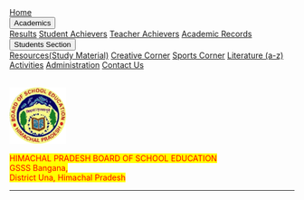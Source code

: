 <html lang= "en">
<html>
<head>
<meta name= "viewport" content="width=device-vidth, initial-scale= 1, maximum-scale=1, user-scalable=no">
<link rel="stylesheet" type= "text/css" href="gsss.css" />
<link rel=" icon" href="/hpbose.ICO" type="image/x-icon"/>
<link rel="shortcut icon" href="/hpbose.ICO" type="image/x-icon"/>
<meta property="og:image" content="https://i.imgur.com/DG2HG8s.png">
<link rel="apple-touch-icon" sizes="152x152" href="/apple-touch-icon-152x152-precomposed.png"/>
<link rel="apple-touch-icon" sizes="120x120" href="/apple-touch-icon-120x120-precomposed.png"/>
<title>
Home | GSSSBangana
</title>
<link rel="stylesheets" href="gsss.csss">
<style>
p span {
        background-color: yellow;
      }
</style>
<body>

<div class="navbar">
  <a class = "active" href="home.html">Home</a>
  
  <div class="dropdown">
    <button class="dropbtn">Academics 
      <i class="fa fa-caret-down"></i>
    </button>
    <div class="dropdown-content">
      <a href="Results.html">Results</a>
   <a  href="#">Student Achievers</a>
      <a href="Teacher Achievers.html">Teacher Achievers</a>
<a href="Academic Records.html">Academic Records</a>
   </div></div>
      <div class="dropdown">
    <button class="dropbtn">Students Section
      <i class="fa fa-caret-down"></i>
    </button>
    <div class="dropdown-content">
      <a href="Resources(Study Material).html">Resources(Study Material)</a>
      <a href="Creative Corner.html">Creative Corner</a>
      <a href="Sports Corner.html">Sports Corner</a>
 <a href="Literature (a-z).html">Literature (a-z)</a>
    </div>
  </div> 
<a href="Activities.html">Activities</a>
<a href="Administration.html">Administration</a>
<a href="Contacts.html">Contact Us</a>


</div>




<body>
<br>

<a href="https://gsssbangana.github.io/"><img src="hpboard.png" width="100"></a>
&nbsp; &nbsp;<p><span> <font color="red"> HIMACHAL PRADESH BOARD OF SCHOOL EDUCATION
<br>
 GSSS Bangana,
<br>District Una, Himachal Pradesh <hr>

